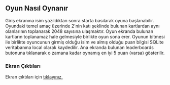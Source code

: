 ## Oyun Nasıl Oynanır ##
Giriş ekranına isim yazıldıktan sonra starta basılarak oyuna başlanabilir. Oyundaki temel amaç üzerinde 2'nin katı şeklinde bulunan kartlardan aynı olanlarının toplanarak 2048 sayısına ulaşmaktır. Oyun ekranda bulunan kartların toplanamaz hale gelmesiyle birlikte oyun sona erer. Oyunun bitmesi ile birlikte oyuncunun girmiş olduğu isim ve almış olduğu puan bilgisi SQLite veritabanına local olarak kaydedilir. Ana ekranda bulunan leaderboards butonuna tıklanarak o zamana kadar oynamış en iyi 5 puan (varsa) gösterilir.

### Ekran Çıktıları ###
Ekran çıktıları için [tıklayınız.](https://github.com/metinmertakcay/2048_Game/images)